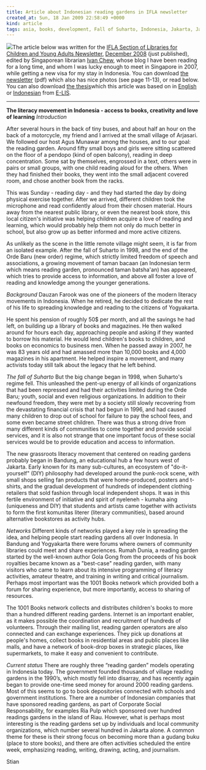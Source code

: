 ```yaml
---
title: Article about Indonesian reading gardens in IFLA newsletter
created_at: Sun, 18 Jan 2009 22:58:49 +0000
kind: article
tags: asia, books, development, Fall of Suharto, Indonesia, Jakarta, Java, libraries, open access, personal, Punk rock, Yogyakarta
---
```


![](http://lh6.ggpht.com/_0zhFe8pB7to/R7OsXsX8-DI/AAAAAAAABUk/qOtG07gc5tg/s288/P2120072.JPG)The
article below was written for the [IFLA Section of Libraries for
Children and Young Adults
Newsletter](http://www.ifla.org/VII/s10/index.htm), [December
2008](http://www.ifla.org/VII/s10/pubs/s10-newsletter-December08.pdf)
(just published), edited by Singaporean librarian [Ivan
Chew](http://ramblinglibrarian.blogspot.com/), whose blog I have been
reading for a long time, and whom I was lucky enough to meet in
Singapore in 2007, while getting a new visa for my stay in Indonesia.
You can download [the
newsletter](http://www.ifla.org/VII/s10/pubs/s10-newsletter-December08.pdf)
(pdf) which also has nice photos (see page 11-13), or read below. You
can also download [the thesis](http://eprints.rclis.org/14659/)which
this article was based on in
[English](http://eprints.rclis.org/14659/1/Mencerdaskan_Bangsa_-_Stian_Haklev.pdf)
or
[Indonesian](http://eprints.rclis.org/14659/2/Mencerdaskan_Bangsa_-_bahasa_Indonesia.pdf)
from [E-LIS](http://eprints.rclis.org/).

* * * * *

**The literacy movement in Indonesia - access to books, creativity and
love of learning** *Introduction*

After several hours in the back of tiny buses, and about half an hour on
the back of a motorcycle, my friend and I arrived at the small village
of Arjasari. We followed our host Agus Munawar among the houses, and to
our goal: the reading garden. Around fifty small boys and girls were
sitting scattered on the floor of a pendopo (kind of open balcony),
reading in deep concentration. Some sat by themselves, engrossed in a
text, others were in pairs or small groups, with one child reading aloud
for the others. When they had finished their books, they went into the
small adjacent covered room, and chose another book from the racks.

This was Sunday - reading day - and they had started the day by doing
physical exercise together. After we arrived, different children took
the microphone and read confidently aloud from their chosen material.
Hours away from the nearest public library, or even the nearest book
store, this local citizen's initiative was helping children acquire a
love of reading and learning, which would probably help them not only do
much better in school, but also grow up as better informed and more
active citizens.

As unlikely as the scene in the little remote village might seem, it is
far from an isolated example. After the fall of Suharto in 1998, and the
end of the Orde Baru (new order) regime, which strictly limited freedom
of speech and associations, a growing movement of taman bacaan (an
Indonesian term which means reading garden, pronounced taman batsha'an)
has appeared, which tries to provide access to information, and above
all foster a love of reading and knowledge among the younger
generations.

*Background* Dauzan Farook was one of the pioneers of the modern
literacy movements in Indonesia. When he retired, he decided to dedicate
the rest of his life to spreading knowledge and reading to the citizens
of Yogyakarta.

He spent his pension of roughly 50\$ per month, and all the savings he
had left, on building up a library of books and magazines. He then
walked around for hours each day, approaching people and asking if they
wanted to borrow his material. He would lend children's books to
children, and books on economics to business men. When he passed away in
2007, he was 83 years old and had amassed more than 10,000 books and
4,000 magazines in his apartment. He helped inspire a movement, and many
activists today still talk about the legacy that he left behind.

*The fall of Suharto* But the big change began in 1998, when Suharto's
regime fell. This unleashed the pent-up energy of all kinds of
organizations that had been repressed and had their activities limited
during the Orde Baru; youth, social and even religious organizations. In
addition to their newfound freedom, they were met by a society still
slowly recovering from the devastating financial crisis that had begun
in 1996, and had caused many children to drop out of school for failure
to pay the school fees, and some even became street children. There was
thus a strong drive from many different kinds of communities to come
together and provide social services, and it is also not strange that
one important focus of these social services would be to provide
education and access to information.

The new grassroots literacy movement that centered on reading gardens
probably began in Bandung, an educational hub a few hours west of
Jakarta. Early known for its many sub-cultures, an ecosystem of
"do-it-yourself" (DIY) philosophy had developed around the punk-rock
scene, with small shops selling fan products that were home-produced,
posters and t-shirts, and the gradual development of hundreds of
independent clothing retailers that sold fashion through local
independent shops. It was in this fertile environment of initiative and
spirit of nyeleneh - kumaha aing (uniqueness and DIY) that students and
artists came together with activists to form the first komunitas literer
(literary communities), based around alternative bookstores as activity
hubs.

*Networks* Different kinds of networks played a key role in spreading
the idea, and helping people start reading gardens all over Indonesia.
In Bandung and Yogyakarta there were forums where owners of community
libraries could meet and share experiences. Rumah Dunia, a reading
garden started by the well-known author Gola Gong from the proceeds of
his book royalties became known as a "best-case" reading garden, with
many visitors who came to learn about its intensive programming of
literacy activities, amateur theatre, and training in writing and
critical journalism. Perhaps most important was the 1001 Books network
which provided both a forum for sharing experience, but more
importantly, access to sharing of resources.

The 1001 Books network collects and distributes children's books to more
than a hundred different reading gardens. Internet is an important
enabler, as it makes possible the coordination and recruitment of
hundreds of volunteers. Through their mailing list, reading garden
operators are also connected and can exchange experiences. They pick up
donations at people's homes, collect books in residential areas and
public places like malls, and have a network of book-drop boxes in
strategic places, like supermarkets, to make it easy and convenient to
contribute.

*Current status* There are roughly three “reading garden” models
operating in Indonesia today. The government founded thousands of
village reading gardens in the 1990’s, which mostly fell into disarray,
and has recently again began to provide one-time seed money for around
2000 reading gardens. Most of this seems to go to book depositories
connected with schools and government institutions. There are a number
of Indonesian companies that have sponsored reading gardens, as part of
Corporate Social Responsability, for examples Ria Pulp which sponsored
over hundred readings gardens in the island of Riau. However, what is
perhaps most interesting is the reading gardens set up by individuals
and local community organizations, which number several hundred in
Jakarta alone. A common theme for these is their strong focus on
becoming more than a gudang buku (place to store books), and there are
often activities scheduled the entire week, emphasizing reading,
writing, drawing, acting, and journalism.

Stian
